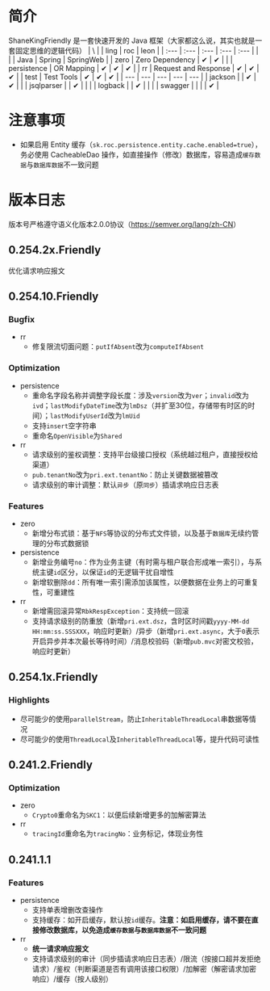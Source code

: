 # 简介
ShaneKingFriendly 是一套快速开发的 Java 框架（大家都这么说，其实也就是一套固定思维的逻辑代码）
| \ |  | ling | roc | leon |
| :--- | :--- | :--- | :--- | :--- |
|  |  | Java | Spring | SpringWeb |
| zero | Zero Dependency | ✔ | ✔ |  |
| persistence | OR Mapping | ✔ | ✔ | ✔ |
| rr | Request and Response | ✔ | ✔ | ✔ |
| test | Test Tools | ✔ | ✔ | ✔ |
| --- | --- | --- | --- | --- |
| jackson |  | ✔ | ✔ |  |
| jsqlparser |  | ✔ |   |  |
| logback |  | ✔ |   |  |
| swagger |  |  |  | ✔ |
# 注意事项
- 如果启用 Entity 缓存（`sk.roc.persistence.entity.cache.enabled=true`），务必使用 CacheableDao 操作，如直接操作（修改）数据库，容易造成`缓存数据`与`数据库数据`不一致问题
# 版本日志
版本号严格遵守语义化版本2.0.0协议（<https://semver.org/lang/zh-CN>）

## 0.254.2x.Friendly
优化请求响应报文

## 0.254.10.Friendly
### Bugfix
- rr
  - 修复限流切面问题：`putIfAbsent`改为`computeIfAbsent`
### Optimization
- persistence
  - 重命名字段名称并调整字段长度：涉及`version`改为`ver`；`invalid`改为`ivd`；`lastModifyDateTime`改为`lmDsz`（并扩至30位，存储带有时区的时间）；`lastModifyUserId`改为`lmUid`
  - 支持`insert`空字符串
  - 重命名`OpenVisible`为`Shared`
- rr
  - 请求级别的鉴权调整：支持平台级接口授权（系统越过租户，直接授权给渠道）
  - `pub.tenantNo`改为`pri.ext.tenantNo`：防止关键数据被篡改
  - 请求级别的审计调整：默认`异步`（原`同步`）插请求响应日志表
### Features
- zero
  - 新增分布式锁：基于`NFS`等协议的分布式文件锁，以及基于`数据库`无续约管理的分布式数据锁
- persistence
  - 新增业务编号`no`：作为业务主键（有时需与租户联合形成唯一索引），与系统主键`id`区分，以保证`id`的无逻辑干扰自增性
  - 新增软删除`dd`：所有唯一索引需添加该属性，以便数据在业务上的可重复性，可重建性
- rr
  - 新增需回滚异常`RbkRespException`：支持统一回滚
  - 支持请求级别的防重放（新增`pri.ext.dsz`，含时区时间戳`yyyy-MM-dd HH:mm:ss.SSSXXX`，响应时更新）/异步（新增`pri.ext.async`，大于`0`表示开启异步并本次最长等待时间）/消息校验码（新增`pub.mvc`对密文校验，响应时更新）
## 0.254.1x.Friendly
### Highlights
- 尽可能少的使用`parallelStream`，防止`InheritableThreadLocal`串数据等情况
- 尽可能少的使用`ThreadLocal`及`InheritableThreadLocal`等，提升代码可读性
## 0.241.2.Friendly
### Optimization
- zero
  - `Crypto0`重命名为`SKC1`：以便后续新增更多的加解密算法
- rr
  - `tracingId`重命名为`tracingNo`：业务标记，体现业务性
## 0.241.1.1
### Features
- persistence
  - 支持单表增删改查操作
  - 支持缓存：如开启缓存，默认按`id`缓存。**注意：如启用缓存，请不要在直接修改数据库，以免造成`缓存数据`与`数据库数据`不一致问题**
- rr
  - **统一请求响应报文**
  - 支持请求级别的审计（同步插请求响应日志表）/限流（按接口超并发拒绝请求）/鉴权（判断渠道是否有调用该接口权限）/加解密（解密请求加密响应）/缓存（按人级别）

